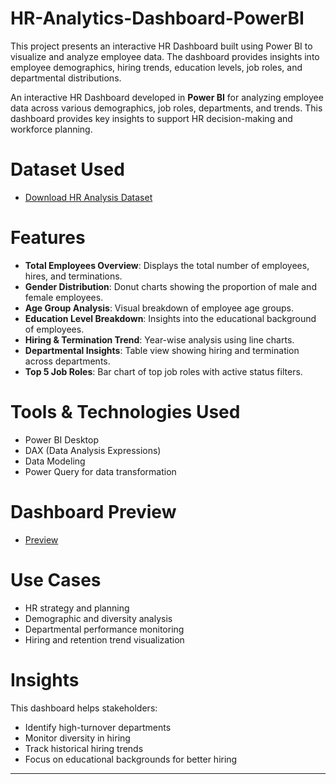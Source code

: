 # HR-Analytics-Dashboard-PowerBI
This project presents an interactive HR Dashboard built using Power BI to visualize and analyze employee data. The dashboard provides insights into employee demographics, hiring trends, education levels, job roles, and departmental distributions.


An interactive HR Dashboard developed in **Power BI** for analyzing employee data across various demographics, job roles, departments, and trends. This dashboard provides key insights to support HR decision-making and workforce planning.


# Dataset Used
- [Download HR Analysis Dataset](https://github.com/shivakumarrrr/HR-Analytics-Dashboard-PowerBI/blob/main/HR%20Analysis%20Dataset.xlsx)

# Features

- **Total Employees Overview**: Displays the total number of employees, hires, and terminations.
- **Gender Distribution**: Donut charts showing the proportion of male and female employees.
- **Age Group Analysis**: Visual breakdown of employee age groups.
- **Education Level Breakdown**: Insights into the educational background of employees.
- **Hiring & Termination Trend**: Year-wise analysis using line charts.
- **Departmental Insights**: Table view showing hiring and termination across departments.
- **Top 5 Job Roles**: Bar chart of top job roles with active status filters.

# Tools & Technologies Used

- Power BI Desktop
- DAX (Data Analysis Expressions)
- Data Modeling
- Power Query for data transformation

# Dashboard Preview

- [Preview](https://github.com/shivakumarrrr/HR-Analytics-Dashboard-PowerBI/blob/main/HR%20Analysis%20Dashboard.png)

# Use Cases

- HR strategy and planning
- Demographic and diversity analysis
- Departmental performance monitoring
- Hiring and retention trend visualization

# Insights

This dashboard helps stakeholders:
- Identify high-turnover departments
- Monitor diversity in hiring
- Track historical hiring trends
- Focus on educational backgrounds for better hiring

---


